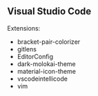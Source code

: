 ## Visual Studio Code

Extensions:
- bracket-pair-colorizer
- gitlens
- EditorConfig
- dark-molokai-theme
- material-icon-theme
- vscodeintellicode
- vim
